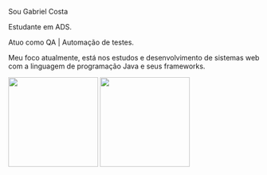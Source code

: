 
Sou Gabriel Costa 

Estudante em ADS.

Atuo como QA | Automação de testes.

Meu foco atualmente, está nos estudos e desenvolvimento de sistemas web com a linguagem de programação Java e seus frameworks. 


<div>

  <img height="180em" src="https://github-readme-stats.vercel.app/api?username=Ssxund3r&show_icons=true&theme=tokyonight" />
  
   <img height="180em" src="https://github-readme-stats.vercel.app/api/top-langs/?username=Ssxund3r&layout=compact&theme=tokyonight" />

</div>
